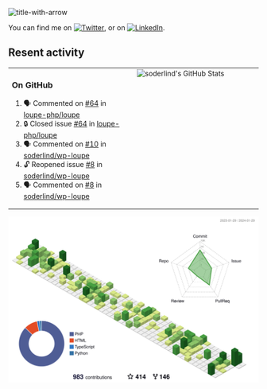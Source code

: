 
![title-with-arrow](https://github.com/soderlind/soderlind/assets/1649452/0f685042-97c3-46ba-b290-804d07f05370)


<!-- Actual text -->
You can find me on [![Twitter][1.2]][1], or on [![LinkedIn][2.2]][2].

<!-- Icons -->

[1.2]: http://i.imgur.com/wWzX9uB.png (twitter icon without padding)
[2.2]: https://raw.githubusercontent.com/MartinHeinz/MartinHeinz/master/linkedin-3-16.png (LinkedIn icon without padding)

<!-- Links to your social media accounts -->

[1]: https://twitter.com/soderlind
[2]: https://www.linkedin.com/in/soderlind/

## Resent activity

<table width="100%" border="0"><tr><td width="49%">

### On GitHub

<!--START_SECTION:activity-->
1. 🗣 Commented on [#64](https://github.com/loupe-php/loupe/issues/64#issuecomment-1915561158) in [loupe-php/loupe](https://github.com/loupe-php/loupe)
2. 🔒 Closed issue [#64](https://github.com/loupe-php/loupe/issues/64) in [loupe-php/loupe](https://github.com/loupe-php/loupe)
3. 🗣 Commented on [#10](https://github.com/soderlind/wp-loupe/issues/10#issuecomment-1914590722) in [soderlind/wp-loupe](https://github.com/soderlind/wp-loupe)
4. 🔓 Reopened issue [#8](https://github.com/soderlind/wp-loupe/issues/8) in [soderlind/wp-loupe](https://github.com/soderlind/wp-loupe)
5. 🗣 Commented on [#8](https://github.com/soderlind/wp-loupe/issues/8#issuecomment-1914092273) in [soderlind/wp-loupe](https://github.com/soderlind/wp-loupe)
<!--END_SECTION:activity-->
  </td>
<td width="49%" valign="top">
  <img   alt="soderlind's GitHub Stats" src="https://awesome-github-stats.azurewebsites.net/user-stats/soderlind?cardType=level-alternate&Title=FFFFFF&Border=FFFFFF" />
</td></tr></table>


![](./profile-3d-contrib/profile-green-animate.svg)


